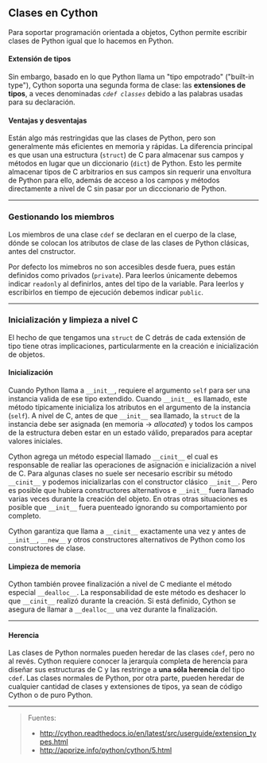 ## Clases en Cython
Para soportar programación orientada a objetos, Cython permite escribir clases de Python igual que lo hacemos en Python.

#### Extensión de tipos
Sin embargo, basado en lo que Python llama un "tipo empotrado" ("built-in type"), Cython soporta una segunda forma de clase: las **extensiones de tipos**, a veces denominadas *`cdef classes`* debido a las palabras usadas para su declaración.

#### Ventajas y desventajas
Están algo más restringidas que las clases de Python, pero son generalmente más eficientes en memoria y rápidas. La diferencia principal es que usan una estructura (`struct`) de C para almacenar sus campos y métodos en lugar que un diccionario (`dict`) de Python. Esto les permite almacenar tipos de C arbitrarios en sus campos sin requerir una envoltura de Python para ello, además de acceso a los campos y métodos directamente a nivel de C sin pasar por un dicccionario de Python.

____________________________________________________

### Gestionando los miembros
Los miembros de una clase `cdef` se declaran en el cuerpo de la clase, dónde se colocan los atributos de clase de las clases de Python clásicas, antes del cnstructor.

Por defecto los mimebros no son accesibles desde fuera, pues están definidos como privados (`private`). Para leerlos únicamente debemos indicar `readonly` al definirlos, antes del tipo de la variable. Para leerlos y escribirlos en tiempo de ejecución debemos indicar `public`.

____________________________________________________

### Inicialización y limpieza a nivel C
El hecho de que tengamos una `struct` de C detrás de cada extensión de tipo tiene otras implicaciones, particularmente en la creación e inicialización de objetos.

#### Inicialización
Cuando Python llama a `__init__`, requiere el argumento `self` para ser una instancia valida de ese tipo extendido. Cuando `__init__` es llamado, este método típicamente inicializa los atributos en el argumento de la instancia (`self`). A nivel de C, antes de que `__init__` sea llamado, la `struct` de la instancia debe ser asignada (en memoria -> *allocated*) y todos los campos de la estructura deben estar en un estado válido, preparados para aceptar valores iniciales.

Cython agrega un método especial llamado `__cinit__` el cual es responsable de realiar las operaciones de asignación e inicialización a nivel de C. Para algunas clases no suele ser necesario escribir su método `__cinit__` y podemos inicializarlas con el constructor clásico `__init__`. Pero es posible que hubiera constructores alternativos e `__init__` fuera llamado varias veces durante la creación del objeto. En otras otras situaciones es posible que `__init__` fuera puenteado ignorando su comportamiento por completo.

Cython garantiza que llama a `__cinit__` exactamente una vez y antes de `__init__`, `__new__` y otros constructores alternativos de Python como los constructores de clase.

#### Limpieza de memoria
Cython también provee finalización a nivel de C mediante el método especial `__dealloc__`. La responsabilidad de este método es deshacer lo que `__cinit__` realizó durante la creación. Si está definido, Cython se asegura de llamar a `__dealloc__` una vez durante la finalización.

____________________________________________________

#### Herencia

Las clases de Python normales pueden heredar de las clases `cdef`, pero no al revés. Cython requiere conocer la jerarquía completa de herencia para diseñar sus estructuras de C y las restringe a **una sóla herencia** del tipo `cdef`. Las clases normales de Python, por otra parte, pueden heredar de cualquier cantidad de clases y extensiones de tipos, ya sean de código Cython o de puro Python.

____________________________________________________

> Fuentes:
> - http://cython.readthedocs.io/en/latest/src/userguide/extension_types.html
> - http://apprize.info/python/cython/5.html